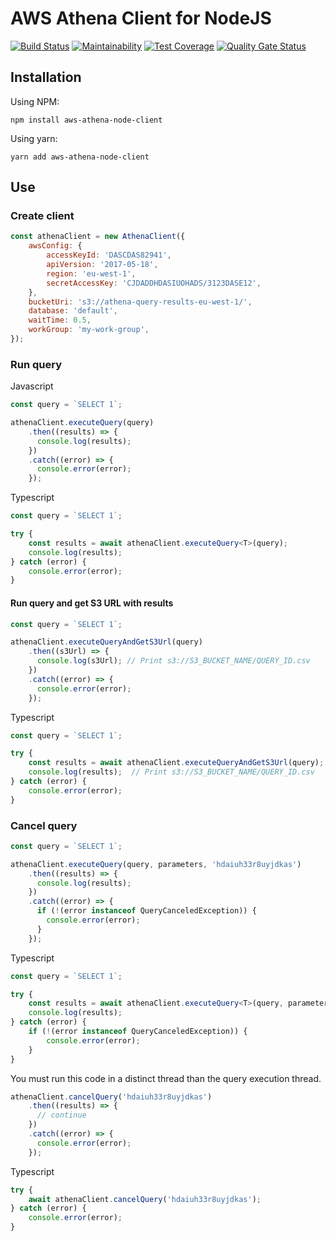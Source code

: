 # AWS Athena Client for NodeJS
[![Build Status](https://travis-ci.org/avegao/aws-athena-node-client.svg?branch=master)](https://travis-ci.org/avegao/aws-athena-node-client)
[![Maintainability](https://api.codeclimate.com/v1/badges/5eb885bb8f1eaf644813/maintainability)](https://codeclimate.com/github/avegao/aws-athena-node-client/maintainability)
[![Test Coverage](https://api.codeclimate.com/v1/badges/5eb885bb8f1eaf644813/test_coverage)](https://codeclimate.com/github/avegao/aws-athena-node-client/test_coverage)
[![Quality Gate Status](https://sonarcloud.io/api/project_badges/measure?project=avegao_aws-athena-node-client&metric=alert_status)](https://sonarcloud.io/dashboard?id=avegao_aws-athena-node-client)

## Installation

Using NPM:
```shell
npm install aws-athena-node-client
```

Using yarn:
```shell
yarn add aws-athena-node-client
```

## Use

### Create client

```js
const athenaClient = new AthenaClient({
    awsConfig: {
        accessKeyId: 'DASCDAS82941',
        apiVersion: '2017-05-18',
        region: 'eu-west-1',
        secretAccessKey: 'CJDADDHDASIUOHADS/3123DASE12',
    },
    bucketUri: 's3://athena-query-results-eu-west-1/',
    database: 'default',
    waitTime: 0.5,
    workGroup: 'my-work-group',
});
```

### Run query
Javascript

```js
const query = `SELECT 1`;

athenaClient.executeQuery(query)
    .then((results) => {
      console.log(results);
    })
    .catch((error) => {
      console.error(error);
    });
```

Typescript

```typescript
const query = `SELECT 1`;

try {
    const results = await athenaClient.executeQuery<T>(query);
    console.log(results);
} catch (error) {
    console.error(error);
}
```

#### Run query and get S3 URL with results

```js
const query = `SELECT 1`;

athenaClient.executeQueryAndGetS3Url(query)
    .then((s3Url) => {
      console.log(s3Url); // Print s3://S3_BUCKET_NAME/QUERY_ID.csv
    })
    .catch((error) => {
      console.error(error);
    });
```

Typescript

```typescript
const query = `SELECT 1`;

try {
    const results = await athenaClient.executeQueryAndGetS3Url(query);
    console.log(results);  // Print s3://S3_BUCKET_NAME/QUERY_ID.csv
} catch (error) {
    console.error(error);
}
```

### Cancel query

```js
const query = `SELECT 1`;

athenaClient.executeQuery(query, parameters, 'hdaiuh33r8uyjdkas')
    .then((results) => {
      console.log(results);
    })
    .catch((error) => {
      if (!(error instanceof QueryCanceledException)) {
        console.error(error);
      }
    });
```

Typescript

```typescript
const query = `SELECT 1`;

try {
    const results = await athenaClient.executeQuery<T>(query, parameters, 'hdaiuh33r8uyjdkas');
    console.log(results);
} catch (error) {
    if (!(error instanceof QueryCanceledException)) {
        console.error(error);
    }
}
```

You must run this code in a distinct thread than the query execution thread.

```js
athenaClient.cancelQuery('hdaiuh33r8uyjdkas')
    .then((results) => {
      // continue
    })
    .catch((error) => {
      console.error(error);
    });
```

Typescript


```typescript
try {
    await athenaClient.cancelQuery('hdaiuh33r8uyjdkas');
} catch (error) {
    console.error(error);
}
```
